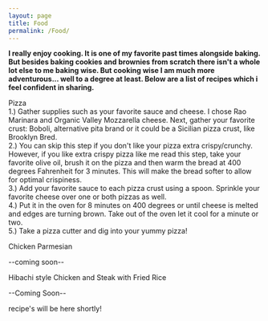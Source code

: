```yaml
---
layout: page
title: Food
permalink: /Food/
---
```



<b> I really enjoy cooking. It is one of my favorite past times alongside baking. But besides baking cookies and brownies from scratch there isn't a whole lot else to me baking wise. But cooking wise I am much more adventurous... well to a degree at least. Below are a list of recipes which i feel confident in sharing. </b>

Pizza<br />
1.) Gather supplies such as your favorite sauce and cheese. I chose Rao Marinara and Organic Valley Mozzarella cheese. Next, gather your favorite crust:  Boboli, alternative pita brand or it could be a Sicilian pizza crust, like Brooklyn Bred.<br />
2.) You can skip this step if you don't like your pizza extra crispy/crunchy. However, if you like extra crispy pizza like me read this step, take your favorite olive oil, brush it on the pizza and then warm the bread at 400 degrees Fahrenheit for 3 minutes. This will make the bread softer to allow for optimal crispiness.<br />
3.) Add your favorite sauce to each pizza crust using a spoon. Sprinkle your favorite cheese over one or both pizzas as well. <br />
4.) Put it in the oven for 8 minutes on 400 degrees or until cheese is melted and edges are turning brown. Take out of the oven let it cool for a minute or two.<br />
5.) Take a pizza cutter and dig into your yummy pizza!<br />

Chicken Parmesian

--coming soon--<br />

Hibachi style Chicken and Steak with Fried Rice

--Coming Soon--

recipe's will be here shortly!
